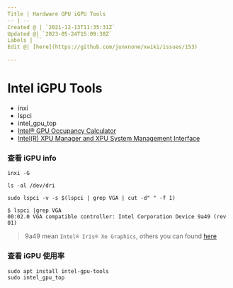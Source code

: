 ```yaml
---
Title | Hardware GPU iGPU Tools
-- | --
Created @ | `2021-12-13T11:35:31Z`
Updated @| `2023-05-24T15:09:38Z`
Labels | ``
Edit @| [here](https://github.com/junxnone/xwiki/issues/153)

---
```

# Intel iGPU Tools

- inxi
- lspci
- intel_gpu_top
- [Intel® GPU Occupancy Calculator](https://oneapi-src.github.io/oneAPI-samples/Tools/GPU-Occupancy-Calculator/index.html)
- [Intel(R) XPU Manager and XPU System Management Interface](https://github.com/intel/xpumanager/tree/master)

### 查看 iGPU info

```
inxi -G
```
```
ls -al /dev/dri
```

```
sudo lspci -v -s $(lspci | grep VGA | cut -d" " -f 1)
```
```
$ lspci |grep VGA
00:02.0 VGA compatible controller: Intel Corporation Device 9a49 (rev 01)
```


> 9a49 mean `Intel® Iris® Xe Graphics`, others you can found [here](https://dgpu-docs.intel.com/devices/hardware-table.html)


### 查看 iGPU 使用率

```
sudo apt install intel-gpu-tools
sudo intel_gpu_top
```

